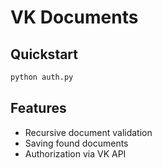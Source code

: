 # VK Documents

Quickstart
---
```bash
python auth.py
```

Features
---
* Recursive document validation
* Saving found documents
* Authorization via VK API